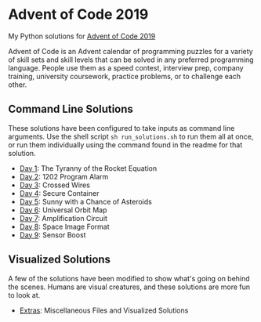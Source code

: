 # Advent of Code 2019
My Python solutions for [Advent of Code 2019](https://adventofcode.com/)

Advent of Code is an Advent calendar of programming puzzles for a variety of
skill sets and skill levels that can be solved in any preferred programming
language. People use them as a speed contest, interview prep, company training,
university coursework, practice problems, or to challenge each other.

## Command Line Solutions
These solutions have been configured to take inputs as command line arguments.
Use the shell script `sh run_solutions.sh` to run them all at once, or run them
individually using the command found in the readme for that solution.

* [Day 1](day01): The Tyranny of the Rocket Equation
* [Day 2](day02): 1202 Program Alarm
* [Day 3](day03): Crossed Wires
* [Day 4](day04): Secure Container
* [Day 5](day05): Sunny with a Chance of Asteroids
* [Day 6](day06): Universal Orbit Map
* [Day 7](day07): Amplification Circuit
* [Day 8](day08): Space Image Format
* [Day 9](day09): Sensor Boost

## Visualized Solutions
A few of the solutions have been modified to show what's going on behind the
scenes. Humans are visual creatures, and these solutions are more fun to look at.

* [Extras](extras): Miscellaneous Files and Visualized Solutions
